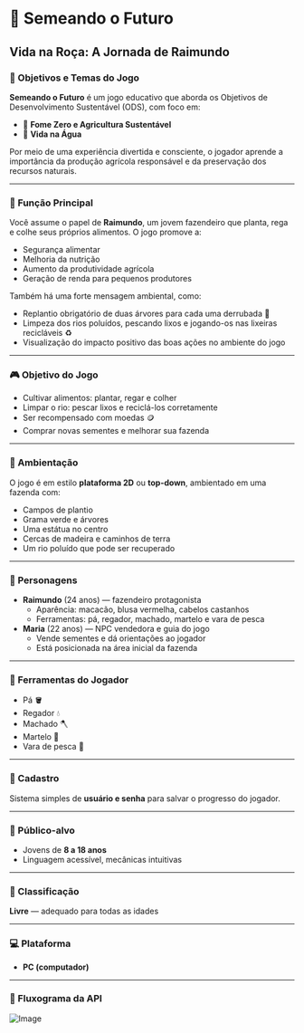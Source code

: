 # 🌱 Semeando o Futuro  
## Vida na Roça: A Jornada de Raimundo

### 🎯 Objetivos e Temas do Jogo  
**Semeando o Futuro** é um jogo educativo que aborda os Objetivos de Desenvolvimento Sustentável (ODS), com foco em:

- 🥕 **Fome Zero e Agricultura Sustentável**
- 🌊 **Vida na Água**

Por meio de uma experiência divertida e consciente, o jogador aprende a importância da produção agrícola responsável e da preservação dos recursos naturais.

---

### 🌾 Função Principal  
Você assume o papel de **Raimundo**, um jovem fazendeiro que planta, rega e colhe seus próprios alimentos. O jogo promove a:

- Segurança alimentar  
- Melhoria da nutrição  
- Aumento da produtividade agrícola  
- Geração de renda para pequenos produtores  

Também há uma forte mensagem ambiental, como:

- Replantio obrigatório de duas árvores para cada uma derrubada 🌳  
- Limpeza dos rios poluídos, pescando lixos e jogando-os nas lixeiras recicláveis ♻️  
- Visualização do impacto positivo das boas ações no ambiente do jogo

---

### 🎮 Objetivo do Jogo  
- Cultivar alimentos: plantar, regar e colher  
- Limpar o rio: pescar lixos e reciclá-los corretamente  
- Ser recompensado com moedas 🪙  
- Comprar novas sementes e melhorar sua fazenda  

---

### 🌄 Ambientação  
O jogo é em estilo **plataforma 2D** ou **top-down**, ambientado em uma fazenda com:

- Campos de plantio  
- Grama verde e árvores  
- Uma estátua no centro  
- Cercas de madeira e caminhos de terra  
- Um rio poluído que pode ser recuperado

---

### 👥 Personagens

- **Raimundo** (24 anos) — fazendeiro protagonista  
  - Aparência: macacão, blusa vermelha, cabelos castanhos  
  - Ferramentas: pá, regador, machado, martelo e vara de pesca  
- **Maria** (22 anos) — NPC vendedora e guia do jogo  
  - Vende sementes e dá orientações ao jogador  
  - Está posicionada na área inicial da fazenda

---

### 🧰 Ferramentas do Jogador

- Pá 🪣  
- Regador 💧  
- Machado 🪓  
- Martelo 🔨  
- Vara de pesca 🎣  

---

### 🔐 Cadastro  
Sistema simples de **usuário e senha** para salvar o progresso do jogador.

---

### 👶 Público-alvo  
- Jovens de **8 a 18 anos**  
- Linguagem acessível, mecânicas intuitivas

---

### 🔞 Classificação  
**Livre** — adequado para todas as idades

---

### 💻 Plataforma  
- **PC (computador)**

---

### 🧭 Fluxograma da API  
![Image](https://github.com/user-attachments/assets/ddaa2087-f61f-4bde-af99-138fbb585ae8)
